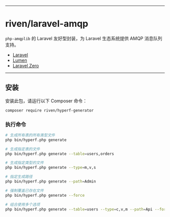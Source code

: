 -----

# riven/laravel-amqp

[](https://www.google.com/search?q=//packagist.org/packages/riven/laravel-amqp)
[](https://www.google.com/search?q=//packagist.org/packages/riven/laravel-amqp)
[](https://www.google.com/search?q=//packagist.org/packages/riven/laravel-amqp)

`php-amqplib` 的 Laravel 友好型封装，为 Laravel 生态系统提供 AMQP 消息队列支持。

  - [Laravel](https://github.com/laravel/laravel)
  - [Lumen](https://github.com/laravel/lumen)
  - [Laravel Zero](https://github.com/laravel-zero/laravel-zero)

-----

## 安装
安装此包，请运行以下 Composer 命令：
```bash
composer require riven/hyperf-generator
```
### 执行命令
```bash
# 生成所有表的所有类型文件
php bin/hyperf.php generate

# 生成指定表的文件
php bin/hyperf.php generate --table=users,orders

# 生成指定类型的文件
php bin/hyperf.php generate --type=m,v,s

# 指定生成路径
php bin/hyperf.php generate --path=Admin

# 强制覆盖已存在文件
php bin/hyperf.php generate --force

# 组合使用多个选项
php bin/hyperf.php generate --table=users --type=c,v,m --path=Api --force

```